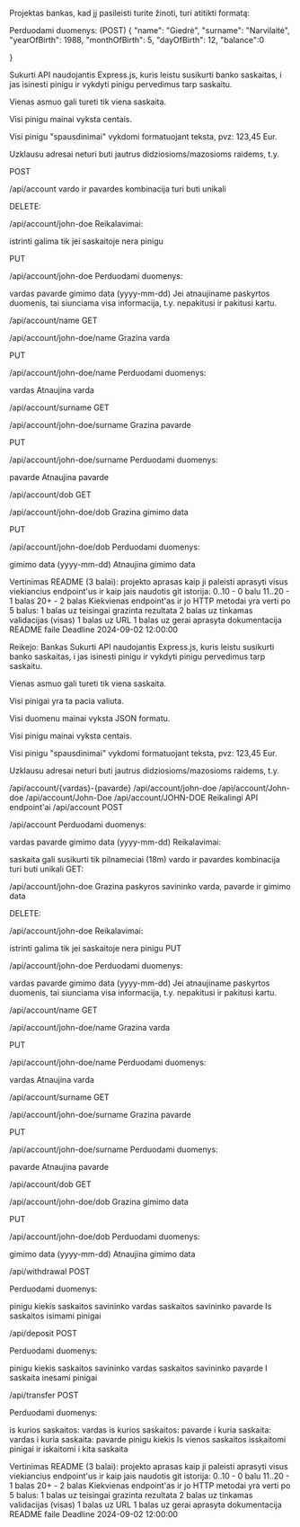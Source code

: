 Projektas bankas, kad jį pasileisti turite žinoti,  turi atitikti formatą: 

Perduodami duomenys:
(POST)
{
	"name": "Giedrė",
	"surname": "Narvilaitė",
	"yearOfBirth": 1988,
	"monthOfBirth": 5,
	"dayOfBirth": 12,
	"balance":0
	
}


Sukurti API naudojantis Express.js, kuris leistu susikurti banko saskaitas, i jas isinesti pinigu ir vykdyti pinigu pervedimus tarp saskaitu.

Vienas asmuo gali tureti tik viena saskaita.

Visi pinigu mainai vyksta centais.

Visi pinigu "spausdinimai" vykdomi formatuojant teksta, pvz: 123,45 Eur.

Uzklausu adresai neturi buti jautrus didziosioms/mazosioms raidems, t.y.


POST

/api/account
vardo ir pavardes kombinacija turi buti unikali


DELETE:

/api/account/john-doe
Reikalavimai:

istrinti galima tik jei saskaitoje nera pinigu

PUT

/api/account/john-doe
Perduodami duomenys:

vardas
pavarde
gimimo data (yyyy-mm-dd)
Jei atnaujiname paskyrtos duomenis, tai siunciama visa informacija, t.y. nepakitusi ir pakitusi kartu.

/api/account/name
GET

/api/account/john-doe/name
Grazina varda

PUT

/api/account/john-doe/name
Perduodami duomenys:

vardas
Atnaujina varda

/api/account/surname
GET

/api/account/john-doe/surname
Grazina pavarde

PUT

/api/account/john-doe/surname
Perduodami duomenys:

pavarde
Atnaujina pavarde

/api/account/dob
GET

/api/account/john-doe/dob
Grazina gimimo data

PUT

/api/account/john-doe/dob
Perduodami duomenys:

gimimo data (yyyy-mm-dd)
Atnaujina gimimo data





Vertinimas
README (3 balai):
projekto aprasas
kaip ji paleisti
aprasyti visus viekiancius endpoint'us ir kaip jais naudotis
git istorija:
0..10 - 0 balu
11..20 - 1 balas
20+ - 2 balas
Kiekvienas endpoint'as ir jo HTTP metodai yra verti po 5 balus:
1 balas uz teisingai grazinta rezultata
2 balas uz tinkamas validacijas (visas)
1 balas uz URL
1 balas uz gerai aprasyta dokumentacija README faile
Deadline
2024-09-02 12:00:00


Reikejo:
Bankas
Sukurti API naudojantis Express.js, kuris leistu susikurti banko saskaitas, i jas isinesti pinigu ir vykdyti pinigu pervedimus tarp saskaitu.

Vienas asmuo gali tureti tik viena saskaita.

Visi pinigai yra ta pacia valiuta.

Visi duomenu mainai vyksta JSON formatu.

Visi pinigu mainai vyksta centais.

Visi pinigu "spausdinimai" vykdomi formatuojant teksta, pvz: 123,45 Eur.

Uzklausu adresai neturi buti jautrus didziosioms/mazosioms raidems, t.y.

/api/account/{vardas}-{pavarde}
/api/account/john-doe
/api/account/John-doe
/api/account/John-Doe
/api/account/JOHN-DOE
Reikalingi API endpoint'ai
/api/account
POST

/api/account
Perduodami duomenys:

vardas
pavarde
gimimo data (yyyy-mm-dd)
Reikalavimai:

saskaita gali susikurti tik pilnameciai (18m)
vardo ir pavardes kombinacija turi buti unikali
GET:

/api/account/john-doe
Grazina paskyros savininko varda, pavarde ir gimimo data

DELETE:

/api/account/john-doe
Reikalavimai:

istrinti galima tik jei saskaitoje nera pinigu
PUT

/api/account/john-doe
Perduodami duomenys:

vardas
pavarde
gimimo data (yyyy-mm-dd)
Jei atnaujiname paskyrtos duomenis, tai siunciama visa informacija, t.y. nepakitusi ir pakitusi kartu.

/api/account/name
GET

/api/account/john-doe/name
Grazina varda

PUT

/api/account/john-doe/name
Perduodami duomenys:

vardas
Atnaujina varda

/api/account/surname
GET

/api/account/john-doe/surname
Grazina pavarde

PUT

/api/account/john-doe/surname
Perduodami duomenys:

pavarde
Atnaujina pavarde

/api/account/dob
GET

/api/account/john-doe/dob
Grazina gimimo data

PUT

/api/account/john-doe/dob
Perduodami duomenys:

gimimo data (yyyy-mm-dd)
Atnaujina gimimo data

/api/withdrawal
POST

Perduodami duomenys:

pinigu kiekis
saskaitos savininko vardas
saskaitos savininko pavarde
Is saskaitos isimami pinigai

/api/deposit
POST

Perduodami duomenys:

pinigu kiekis
saskaitos savininko vardas
saskaitos savininko pavarde
I saskaita inesami pinigai

/api/transfer
POST

Perduodami duomenys:

is kurios saskaitos: vardas
is kurios saskaitos: pavarde
i kuria saskaita: vardas
i kuria saskaita: pavarde
pinigu kiekis
Is vienos saskaitos isskaitomi pinigai ir iskaitomi i kita saskaita

Vertinimas
README (3 balai):
projekto aprasas
kaip ji paleisti
aprasyti visus viekiancius endpoint'us ir kaip jais naudotis
git istorija:
0..10 - 0 balu
11..20 - 1 balas
20+ - 2 balas
Kiekvienas endpoint'as ir jo HTTP metodai yra verti po 5 balus:
1 balas uz teisingai grazinta rezultata
2 balas uz tinkamas validacijas (visas)
1 balas uz URL
1 balas uz gerai aprasyta dokumentacija README faile
Deadline
2024-09-02 12:00:00
